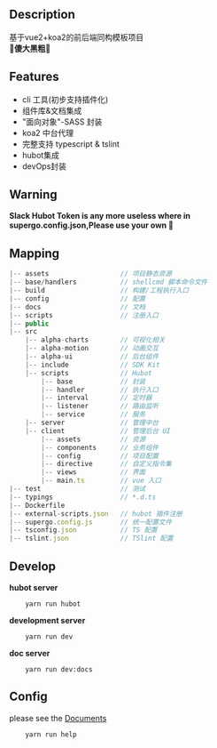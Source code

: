 ## Description
基于vue2+koa2的前后端同构模板项目  
🤨**傻大黑粗**🌚

## Features
* cli 工具(初步支持插件化)
* 组件库&文档集成
* "面向对象"-SASS 封装
* koa2 中台代理
* 完整支持 typescript & tslint
* hubot集成
* devOps封装  

## Warning
**Slack Hubot Token is any more useless where in supergo.config.json,Please use your own 🤪**

## Mapping
```js
|-- assets                  // 项目静态资源
|-- base/handlers           // shellcmd 脚本命令文件
|-- build                   // 构建/工程执行入口
|-- config                  // 配置
|-- docs                    // 文档
|-- scripts                 // 注册入口
|-- public
|-- src      
    |-- alpha-charts        // 可视化相关
    |-- alpha-motion        // 动画交互
    |-- alpha-ui            // 后台组件
    |-- include             // SDK Kit
    |-- scripts             // Hubot
        |-- base            // 封装
        |-- handler         // 执行入口
        |-- interval        // 定时器
        |-- listener        // 路由监听
        |-- service         // 服务
    |-- server              // 管理中台
    |-- client              // 管理后台 UI
        |-- assets          // 资源
        |-- components      // 业务组件
        |-- config          // 项目配置
        |-- directive       // 自定义指令集
        |-- views           // 界面
        |-- main.ts         // vue 入口
|-- test                    // 测试
|-- typings                 // *.d.ts
|-- Dockerfile                    
|-- external-scripts.json   // hubot 插件注册
|-- supergo.config.js       // 统一配置文件
|-- tsconfig.json           // TS 配置
|-- tslint.json             // TSlint 配置
```

## Develop
**hubot server**
```shell
    yarn run hubot
```
**development server**
```shell
    yarn run dev
```
**doc server**
```shell
    yarn run dev:docs
```

## Config
please see the [Documents](./config/README.md)
```
    yarn run help
```
